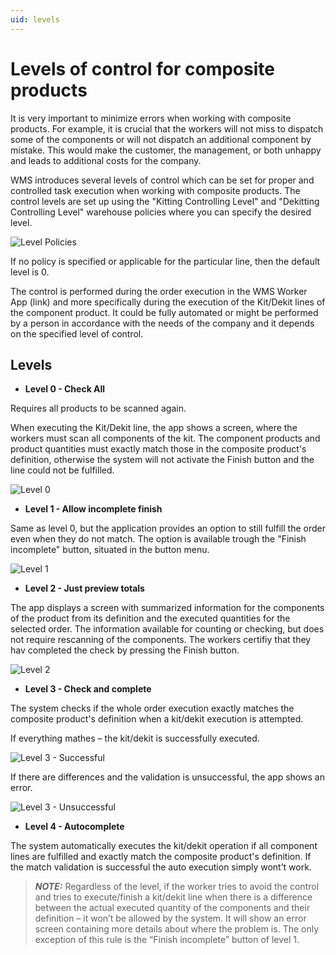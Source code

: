 ```yaml
---
uid: levels
---
```


# Levels of control for composite products

It is very important to minimize errors when working with composite products. 
For example, it is crucial that the workers will not miss to dispatch some of the components or will not dispatch an additional component by mistake. This would make the customer, the management, or both unhappy and leads to additional costs for the company.

WMS introduces several levels of control which can be set for proper and controlled task execution when working with composite products. 
The control levels are set up using the "Kitting Controlling Level" and "Dekitting Controlling Level" warehouse policies where you can specify the desired level.

![Level Policies](pictures/level-policies.png)

If no policy is specified or applicable for the particular line, then the default level is 0.

The control is performed during the order execution in the WMS Worker App (link) and more specifically during the execution of the Kit/Dekit lines of the component product. It could be fully automated or might be performed by a person in accordance with the needs of the company and it depends on the specified level of control.

## Levels
* **Level 0 - Check All**

Requires all products to be scanned again.

When executing the Kit/Dekit line, the app shows a screen, where the workers must scan all components of the kit. The component products and product quantities must exactly match those in the composite product's definition, otherwise the system will not activate the Finish button and the line could not be fulfilled.

![Level 0](pictures/level0.png)

* **Level 1 - Allow incomplete finish**

Same as level 0, but the application provides an option to still fulfill the order even when they do not match. The option is available trough the "Finish incomplete" button, situated in the button menu.

![Level 1](pictures/level1.png)

* **Level 2 - Just preview totals**

The app displays a screen with summarized information for the components of the product from its definition and the executed quantities for the selected order. The information available for counting or checking, but does not require rescanning of the components. The workers certifiy that they hav completed the check by pressing the Finish button.

![Level 2](pictures/level2.png)

* **Level 3 - Check and complete**

The system checks if the whole order execution exactly matches the composite product's definition when a kit/dekit execution is attempted.

If everything mathes – the kit/dekit is successfully executed.

![Level 3 - Successful](pictures/level3-successful.png)

If there are differences and the validation is unsuccessful, the app shows an error.

![Level 3 - Unsuccessful](pictures/level3-unsuccessful.png)

* **Level 4 - Autocomplete**

The system automatically executes the kit/dekit operation if all component lines are fulfilled and exactly match the composite product's definition. 
If the match validation is successful the auto execution simply wont’t work. 

> **_NOTE:_** Regardless of the level, if the worker tries to avoid the control and tries to execute/finish a kit/dekit line when there is a difference between the actual executed quantity of the components and their definition – it won’t be allowed by the system. It will show an error screen containing more details about where the problem is.
The only exception of this rule is the “Finish incomplete” button of level 1.
